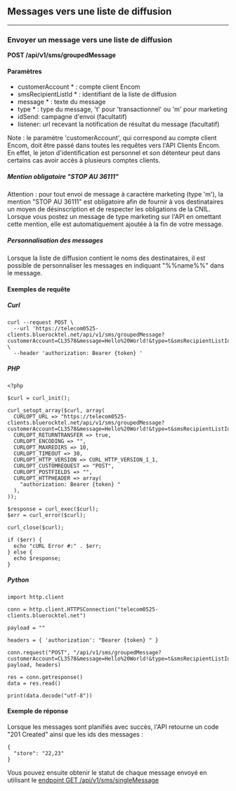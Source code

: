 ## Messages vers une liste de diffusion

---

### Envoyer un message vers une liste de diffusion

**POST /api/v1/sms/groupedMessage**

#### Paramètres

- customerAccount * : compte client Encom
- smsRecipientListId * : identifiant de la liste de diffusion
- message * : texte du message
- type * : type du message, 't' pour 'transactionnel' ou 'm' pour marketing
- idSend: campagne d'envoi (facultatif)
- listener: url recevant la notification de résultat du message (facultatif)

Note : le paramètre 'customerAccount', qui correspond au compte client Encom, doit être passé dans toutes les requêtes vers l'API Clients Encom. En effet, le jeton d'identification est personnel et son détenteur peut dans certains cas avoir accès à plusieurs comptes clients.

##### Mention obligatoire "STOP AU 36111"

Attention : pour tout envoi de message à caractère marketing (type 'm'), la mention "STOP AU 36111" est obligatoire afin de fournir à vos destinataires un moyen de désinscription et de respecter les obligations de la CNIL. Lorsque vous postez un message de type marketing sur l'API en omettant cette mention, elle est automatiquement ajoutée à la fin de votre message.

##### Personnalisation des messages

Lorsque la liste de diffusion contient le noms des destinataires, il est possible de personnaliser les messages en indiquant "%%name%%" dans le message.

#### Exemples de requête

##### Curl

```
curl --request POST \
  --url 'https://telecom0525-clients.bluerocktel.net/api/v1/sms/groupedMessage?customerAccount=CL3578&message=Hello%20World!&type=t&smsRecipientListId=1' \
  --header 'authorization: Bearer {token} '
```

##### PHP

```
<?php

$curl = curl_init();

curl_setopt_array($curl, array(
  CURLOPT_URL => "https://telecom0525-clients.bluerocktel.net/api/v1/sms/groupedMessage?customerAccount=CL3578&message=Hello%20World!&type=t&smsRecipientListId=1",
  CURLOPT_RETURNTRANSFER => true,
  CURLOPT_ENCODING => "",
  CURLOPT_MAXREDIRS => 10,
  CURLOPT_TIMEOUT => 30,
  CURLOPT_HTTP_VERSION => CURL_HTTP_VERSION_1_1,
  CURLOPT_CUSTOMREQUEST => "POST",
  CURLOPT_POSTFIELDS => "",
  CURLOPT_HTTPHEADER => array(
    "authorization: Bearer {token} "
  ),
));

$response = curl_exec($curl);
$err = curl_error($curl);

curl_close($curl);

if ($err) {
  echo "cURL Error #:" . $err;
} else {
  echo $response;
}
```

##### Python

```
import http.client

conn = http.client.HTTPSConnection("telecom0525-clients.bluerocktel.net")

payload = ""

headers = { 'authorization': "Bearer {token} " }

conn.request("POST", "/api/v1/sms/groupedMessage?customerAccount=CL3578&message=Hello%20World!&type=t&smsRecipientListId=1", payload, headers)

res = conn.getresponse()
data = res.read()

print(data.decode("utf-8"))
```

#### Exemple de réponse

Lorsque les messages sont planifiés avec succès, l'API retourne un code "201 Created" ainsi que les ids des messages :

```
{
  "store": "22,23"
}
```

Vous pouvez ensuite obtenir le statut de chaque message envoyé en utilisant le  [endpoint GET /api/v1/sms/singleMessage](sms-messages-unitaires.md)